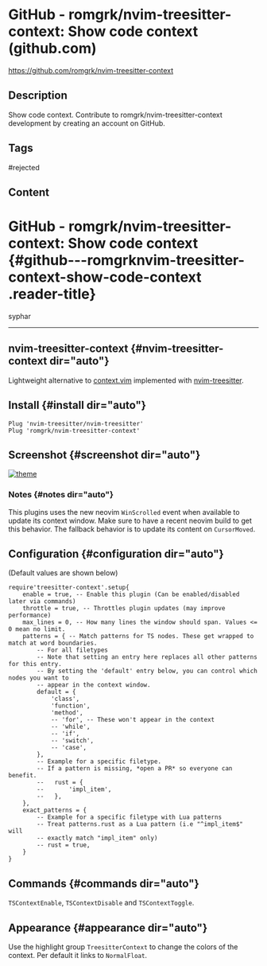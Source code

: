 # GitHub - romgrk/nvim-treesitter-context: Show code context (github.com)

<https://github.com/romgrk/nvim-treesitter-context>

## Description

Show code context. Contribute to romgrk/nvim-treesitter-context development by creating an account on GitHub.

## Tags

#rejected

## Content

GitHub - romgrk/nvim-treesitter-context: Show code context {#github---romgrknvim-treesitter-context-show-code-context .reader-title}
==========================================================

syphar

------------------------------------------------------------------------

nvim-treesitter-context {#nvim-treesitter-context dir="auto"}
-----------------------

Lightweight alternative to [context.vim](https://github.com/wellle/context.vim)
implemented with [nvim-treesitter](https://github.com/nvim-treesitter/nvim-treesitter).

Install {#install dir="auto"}
-------

    Plug 'nvim-treesitter/nvim-treesitter'
    Plug 'romgrk/nvim-treesitter-context'

Screenshot {#screenshot dir="auto"}
----------

[![theme](https://github.com/romgrk/nvim-treesitter-context/raw/master/static/demo.gif)](https://github.com/romgrk/nvim-treesitter-context/blob/master/static/demo.gif)

### Notes {#notes dir="auto"}

This plugins uses the new neovim `WinScrolled` event when available to update its
context window. Make sure to have a recent neovim build to get this behavior. The fallback
behavior is to update its content on `CursorMoved`.

Configuration {#configuration dir="auto"}
-------------

(Default values are shown below)

    require'treesitter-context'.setup{
        enable = true, -- Enable this plugin (Can be enabled/disabled later via commands)
        throttle = true, -- Throttles plugin updates (may improve performance)
        max_lines = 0, -- How many lines the window should span. Values <= 0 mean no limit.
        patterns = { -- Match patterns for TS nodes. These get wrapped to match at word boundaries.
            -- For all filetypes
            -- Note that setting an entry here replaces all other patterns for this entry.
            -- By setting the 'default' entry below, you can control which nodes you want to
            -- appear in the context window.
            default = {
                'class',
                'function',
                'method',
                -- 'for', -- These won't appear in the context
                -- 'while',
                -- 'if',
                -- 'switch',
                -- 'case',
            },
            -- Example for a specific filetype.
            -- If a pattern is missing, *open a PR* so everyone can benefit.
            --   rust = {
            --       'impl_item',
            --   },
        },
        exact_patterns = {
            -- Example for a specific filetype with Lua patterns
            -- Treat patterns.rust as a Lua pattern (i.e "^impl_item$" will
            -- exactly match "impl_item" only)
            -- rust = true, 
        }
    }

Commands {#commands dir="auto"}
--------

`TSContextEnable`, `TSContextDisable` and `TSContextToggle`.

Appearance {#appearance dir="auto"}
----------

Use the highlight group `TreesitterContext` to change the colors of the
context. Per default it links to `NormalFloat`.
